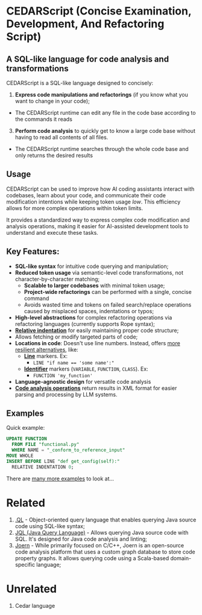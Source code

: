 # CEDARScript (Concise Examination, Development, And Refactoring Script)

## A SQL-like language for code analysis and transformations

CEDARScript is a SQL-like language designed to concisely:
1. **Express code manipulations and refactorings** (if you know what you want to change in your code);
  - The CEDARScript runtime can edit any file in the code base according to the commands it reads
3. **Perform code analysis** to quickly get to know a large code base without having to read all contents of all files.
  - The CEDARScript runtime searches through the whole code base and only returns the desired results

## Usage

CEDARScript can be used to improve how AI coding assistants interact with codebases, learn about your code, and communicate their code modification intentions while keeping token usage _low_.
This efficiency allows for more complex operations within token limits.

It provides a standardized way to express complex code modification and analysis operations, making it easier for AI-assisted development tools to understand and execute these tasks.

## Key Features:

- **SQL-like syntax** for intuitive code querying and manipulation;
- **Reduced token usage** via semantic-level code transformations, not character-by-character matching;
  - **Scalable to larger codebases** with minimal token usage;
  - **Project-wide refactorings** can be performed with a single, concise command
  - Avoids wasted time and tokens on failed search/replace operations caused by misplaced spaces, indentations or typos;
- **High-level abstractions** for complex refactoring operations via refactoring languages (currently supports Rope syntax);
- **[Relative indentation](grammar.js#L301-L366)** for easily maintaining proper code structure;
- Allows fetching or modify targeted parts of code;
- **Locations in code**: Doesn't use line numbers. Instead, offers [more resilient alternatives](grammar.js#L241-L297), like:
  - **[Line](grammar.js#L243-L246)** markers. Ex:
    - `LINE "if name == 'some name':"`
  - **[Identifier](grammar.js#L248-L251)** markers (`VARIABLE`, `FUNCTION`, `CLASS`). Ex:
    - `FUNCTION 'my_function'`
- **Language-agnostic design** for versatile code analysis
- **[Code analysis operations](grammar.js#L192-L219)** return results in XML format for easier parsing and processing by LLM systems.

## Examples

Quick example:

```sql
UPDATE FUNCTION
  FROM FILE "functional.py"
  WHERE NAME = "_conform_to_reference_input"
MOVE WHOLE
INSERT BEFORE LINE "def get_config(self):"
  RELATIVE INDENTATION 0;
```

There are [many more examples](test/corpus) to look at...


# Related

1. [.QL](https://en.wikipedia.org/wiki/.QL) - Object-oriented query language that enables querying Java source code using SQL-like syntax;
2. [JQL (Java Query Language)](https://github.com/fmbenhassine/jql) - Allows querying Java source code with SQL. It's designed for Java code analysis and linting;
3. [Joern](https://github.com/joernio/joern) - While primarily focused on C/C++, Joern is an open-source code analysis platform that uses a custom graph database to store code property graphs. It allows querying code using a Scala-based domain-specific language;


# Unrelated

1. Cedar language
